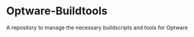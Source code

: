 Optware-Buildtools
==================

A repository to manage the necessary buildscripts and tools for Optware
